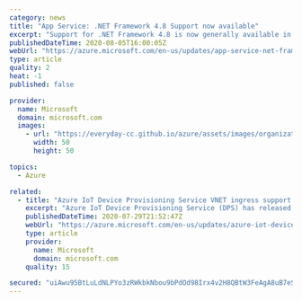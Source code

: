 ```yaml
---
category: news
title: "App Service: .NET Framework 4.8 Support now available"
excerpt: "Support for .NET Framework 4.8 is now generally available in Azure App Service"
publishedDateTime: 2020-08-05T16:00:05Z
webUrl: "https://azure.microsoft.com/en-us/updates/app-service-net-framework-48-support-now-available/"
type: article
quality: 2
heat: -1
published: false

provider:
  name: Microsoft
  domain: microsoft.com
  images:
    - url: "https://everyday-cc.github.io/azure/assets/images/organizations/microsoft.com-50x50.jpg"
      width: 50
      height: 50

topics:
  - Azure

related:
  - title: "Azure IoT Device Provisioning Service VNET ingress support is now available"
    excerpt: "Azure IoT Device Provisioning Service (DPS) has released general availability support for Virtual Networks (VNET)."
    publishedDateTime: 2020-07-29T21:52:47Z
    webUrl: "https://azure.microsoft.com/en-us/updates/azure-iot-device-provisioning-service-vnet-ingress-support-is-now-available/"
    type: article
    provider:
      name: Microsoft
      domain: microsoft.com
    quality: 15

secured: "uiAwu95BtLuLdNLPYo3zRWkbkNbou9bPdOd98Irx4v2H8QBtW3FeAgA8uB7eSM6TcaURnpBSyk8jBZ8EE7PHGULOtVsLor1RdqgFLOPd59tDYy7ur9hGG5p+4oDg8DX+JkbrD9DFa+HGRbgbKB+s2NvJVN1Wb5CmAM7SWE1F5MnHayflXlTG0qGiqGDcSuPjQCc+1QPouspbRkZGRv4B5GPaOClaCEqt2BOE18rVNB5NAdd6vvofmPNtu5qEi2oY14nKh3pJU7vEFu+PQHDZ7WLJx7NFxDizAWNzMO6manephZxTZohxOUE503Up5OLmvzLw19JZhd6OEppzRLEEYA==;m+x5HraGur1MavTsyTpHQg=="
---
```


